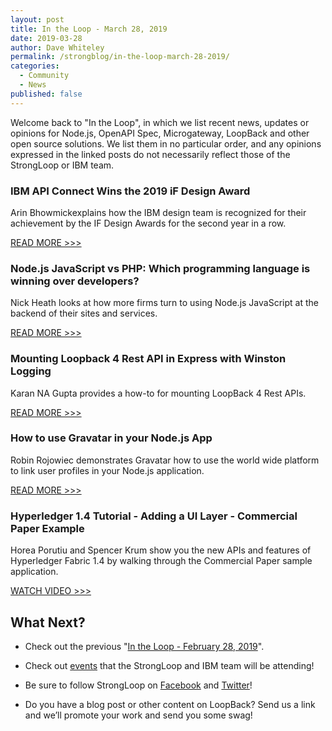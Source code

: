 ```yaml
---
layout: post
title: In the Loop - March 28, 2019
date: 2019-03-28
author: Dave Whiteley
permalink: /strongblog/in-the-loop-march-28-2019/
categories:
  - Community
  - News
published: false
---
```


Welcome back to "In the Loop", in which we list recent news, updates or opinions for Node.js, OpenAPI Spec, Microgateway, LoopBack and other open source solutions. We list them in no particular order, and any opinions expressed in the linked posts do not necessarily reflect those of the StrongLoop or IBM team.
<!--more-->

### IBM API Connect Wins the 2019 iF Design Award

Arin Bhowmickexplains how the IBM design team is recognized for their achievement by the IF Design Awards for the second year in a row.

[READ MORE >>>](https://medium.com/design-ibm/ibm-api-connect-wins-the-2019-if-design-award-8e9e2d3249a)

### Node.js JavaScript vs PHP: Which programming language is winning over developers?

Nick Heath looks at how more firms turn to using Node.js JavaScript at the backend of their sites and services.

[READ MORE >>>](https://www.techrepublic.com/article/node-js-javascript-vs-php-which-programming-language-is-winning-over-developers/)

### Mounting Loopback 4 Rest API in Express with Winston Logging

Karan NA Gupta provides a how-to for mounting LoopBack 4 Rest APIs.

[READ MORE >>>](https://karannagupta.com/mounting-loopback-4-rest-api-in-express-with-winston-logging/)

### How to use Gravatar in your Node.js App

Robin Rojowiec demonstrates Gravatar how to use the world wide platform to link user profiles in your Node.js application.

[READ MORE >>>](https://medium.com/@nijou49/gravatar-in-your-node-js-application-6aded410e883)

### Hyperledger 1.4 Tutorial - Adding a UI Layer - Commercial Paper Example

Horea Porutiu and Spencer Krum show you the new APIs and features of Hyperledger Fabric 1.4 by walking through the Commercial Paper sample application. 

[WATCH VIDEO >>>](https://www.youtube.com/watch?v=1Evy4Zuppm0&t=1s)

## What Next?

* Check out the previous "[In the Loop - February 28, 2019](https://strongloop.com/strongblog/in-the-loop-february-28-2019/)".

* Check out [events](https://strongloop.com/events/) that the StrongLoop and IBM team will be attending!

* Be sure to follow StrongLoop on [Facebook](https://www.facebook.com/strongloop/) and [Twitter](https://twitter.com/StrongLoop)!

* Do you have a blog post or other content on LoopBack? Send us a link and we’ll promote your work and send you some swag!
